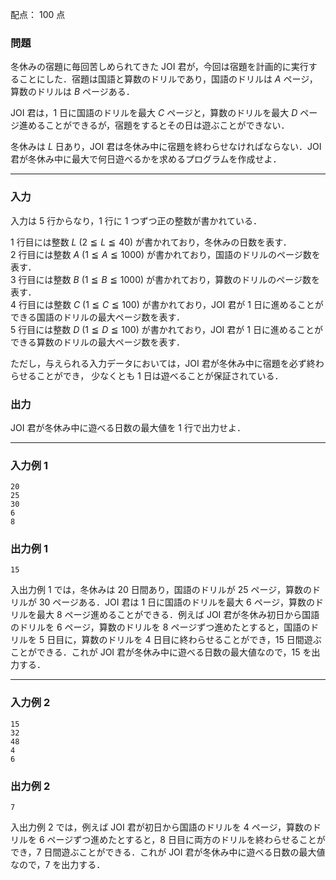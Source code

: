 配点： $100$ 点

### 問題
冬休みの宿題に毎回苦しめられてきた JOI 君が，今回は宿題を計画的に実行することにした．宿題は国語と算数のドリルであり，国語のドリルは $A$ ページ，算数のドリルは $B$ ページある．

JOI 君は，$1$ 日に国語のドリルを最大 $C$ ページと，算数のドリルを最大 $D$ ページ進めることができるが，宿題をするとその日は遊ぶことができない．

冬休みは $L$ 日あり，JOI 君は冬休み中に宿題を終わらせなければならない．JOI 君が冬休み中に最大で何日遊べるかを求めるプログラムを作成せよ．

---

### 入力
入力は $5$ 行からなり，$1$ 行に $1$ つずつ正の整数が書かれている．

$1$ 行目には整数 $L$ ($2 \leqq L \leqq 40$) が書かれており，冬休みの日数を表す．  
$2$ 行目には整数 $A$ ($1 \leqq A \leqq 1000$) が書かれており，国語のドリルのページ数を表す．  
$3$ 行目には整数 $B$ ($1 \leqq B \leqq 1000$) が書かれており，算数のドリルのページ数を表す．  
$4$ 行目には整数 $C$ ($1 \leqq C \leqq 100$) が書かれており，JOI 君が $1$ 日に進めることができる国語のドリルの最大ページ数を表す．  
$5$ 行目には整数 $D$ ($1 \leqq D \leqq 100$) が書かれており，JOI 君が $1$ 日に進めることができる算数のドリルの最大ページ数を表す．

ただし，与えられる入力データにおいては，JOI 君が冬休み中に宿題を必ず終わらせることができ， 少なくとも $1$ 日は遊べることが保証されている．

### 出力
JOI 君が冬休み中に遊べる日数の最大値を $1$ 行で出力せよ．

---

### 入力例 1
~~~
20
25
30
6
8
~~~

### 出力例 1
~~~
15
~~~

入出力例 $1$ では，冬休みは $20$ 日間あり，国語のドリルが $25$ ページ，算数のドリルが $30$ ページある．JOI 君は $1$ 日に国語のドリルを最大 $6$ ページ，算数のドリルを最大 $8$ ページ進めることができる．例えば JOI 君が冬休み初日から国語のドリルを $6$ ページ，算数のドリルを $8$ ページずつ進めたとすると，国語のドリルを $5$ 日目に，算数のドリルを $4$ 日目に終わらせることができ，$15$ 日間遊ぶことができる．これが JOI 君が冬休み中に遊べる日数の最大値なので，$15$ を出力する．

---

### 入力例 2
~~~
15
32
48
4
6
~~~

### 出力例 2
~~~
7
~~~

入出力例 $2$ では，例えば JOI 君が初日から国語のドリルを $4$ ページ，算数のドリルを $6$ ページずつ進めたとすると，$8$ 日目に両方のドリルを終わらせることができ，$7$ 日間遊ぶことができる．これが JOI 君が冬休み中に遊べる日数の最大値なので，$7$ を出力する．
